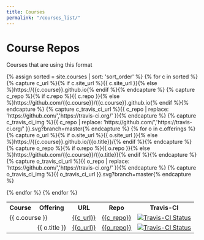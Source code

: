 ```yaml
---
title: Courses
permalink: "/courses_list/"
---
```


# Course Repos

Courses that are using this format

<table class="table table-sm">
<tr>
  <th scope="col">Course</th>
  <th scope="col">Offering</th>	
  <th scope="col">URL</th>
  <th scope="col">Repo</th>
  <th scope="col">Travis-CI</th>	
</tr>
{% assign sorted = site.courses | sort: 'sort_order' %}
{% for c in sorted %}
  {% capture c_url %}{% if c.site_url %}{{ c.site_url }}{% else %}https://{{c.course}}.github.io{% endif %}{% endcapture %}
  {% capture c_repo %}{% if c.repo %}{{ c.repo }}{% else %}https://github.com/{{c.course}}/{{c.course}}.github.io{% endif %}{% endcapture %}
  {% capture c_travis_ci_url %}{{ c_repo | replace: 'https://github.com/','https://travis-ci.org/' }}{% endcapture %}
  {% capture c_travis_ci_img %}{{ c_repo | replace: 'https://github.com/','https://travis-ci.org/' }}.svg?branch=master{% endcapture %}
 <tr>
  <td colspan="2"> {{ c.course }} </td>  
  <td> <a href="{{c_url}}">{{c_url}}</a></td>
  <td> <a href="{{c_repo}}">{{c_repo}}</a></td>
  <td> <a href="{{c_travis_ci_url}}"><img src="{{c_travis_ci_img}}" alt="Travis-CI Status"></a></td>
  </tr>
  {% for o in c.offerings %}
    {% capture o_url %}{% if o.site_url %}{{ o.site_url }}{% else %}https://{{c.course}}.github.io/{{o.title}}/{% endif %}{% endcapture %}
    {% capture o_repo %}{% if o.repo %}{{ o.repo }}{% else %}https://github.com/{{c.course}}/{{o.title}}{% endif %}{% endcapture %}
    {% capture o_travis_ci_url %}{{ o_repo | replace: 'https://github.com/','https://travis-ci.org/' }}{% endcapture %}
    {% capture o_travis_ci_img %}{{ o_travis_ci_url }}.svg?branch=master{% endcapture %}
    <tr>
    <td>&nbsp;</td>
    <td> {{ o.title }} </td>  
    <td> <a href="{{o_url}}">{{o_url}}</a></td>
    <td> <a href="{{o_repo}}">{{o_repo}}</a></td>
    <td> <a href="{{o_travis_ci_url}}"><img src="{{o_travis_ci_img}}" alt="Travis-CI Status"></a></td>
    </tr>

  {% endfor %}
{% endfor %}
</table>

